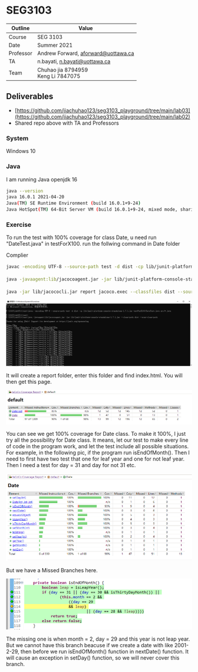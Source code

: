 # SEG3103

| Outline | Value |
| --- | --- |
| Course | SEG 3103 |
| Date | Summer 2021 |
| Professor | Andrew Forward, aforward@uottawa.ca |
| TA | n.bayati, n.bayati@uottawa.ca |
| Team | Chuhao jia 8794959<br>Keng Li 7847075 |


## Deliverables

* [https://github.com/jiachuhao123/seg3103_playground/tree/main/lab03](https://github.com/jiachuhao123/seg3103_playground/tree/main/lab02)
* Shared repo above with TA and Professors

### System

Windows 10

### Java

I am running Java openjdk 16

```bash
java --version
java 16.0.1 2021-04-20
Java(TM) SE Runtime Environment (build 16.0.1+9-24)
Java HotSpot(TM) 64-Bit Server VM (build 16.0.1+9-24, mixed mode, sharing)
```


### Exercise

To run the test with 100% coverage for class Date, u need run "DateTest.java" in testForX100.
run the follwing command in Date folder

Complier 
```bash
javac -encoding UTF-8 --source-path test -d dist -cp lib/junit-platform-console-standalone-1.7.1.jar testForX100/DateTest.java src/*.java

java -javaagent:lib/jacocoagent.jar -jar lib/junit-platform-console-standalone-1.7.1.jar --class-path dist --scan-class-path

java -jar lib/jacococli.jar report jacoco.exec --classfiles dist --sourcefiles src --html report
```
![Running Java in the console](assets/date2.png)

It will create a report folder, enter this folder and find index.html. You will then get this page.

![Running Java in the console](assets/date3.png)

You can see we get 100% coverage for Date class. To make it 100%, I just try all the possibility for Date class. It means, let our test to make every line of code in the program work, and let the test include all possible situations. For example, in the following pic, if the program run isEndOfMonth(). Then I need to first have two test that one for leaf year and one for not leaf year. Then I need a test for day = 31 and day for not 31 etc.

![Running Java in the console](assets/date4.png)

But we have a Missed Branches here.

![Running Java in the console](assets/date5.png)

The missing one is when month = 2, day = 29 and this year is not leap year. But we cannot have this branch beacuse if we create a date with like 2001-2-29, then before we run isEndOfMonth() function in nextDate() function. It will cause an exception in setDay() function, so we will never cover this branch.


